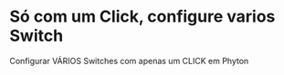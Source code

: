 # Só com um Click, configure varios Switch
Configurar VÁRIOS Switches com apenas um CLICK em Phyton
